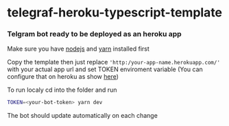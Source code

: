 # telegraf-heroku-typescript-template
### Telgram bot ready to be deployed as an heroku app

Make sure you have [nodejs](https://nodejs.org/) and [yarn](https://classic.yarnpkg.com/en/docs/install) installed first 

Copy the template then just replace `'http:/your-app-name.herokuapp.com/'` with your actual app url and set TOKEN enviroment variable (You can configure that on heroku as show [here](https://devcenter.heroku.com/articles/config-vars))

To run localy cd into the folder and run
```bash
TOKEN=<your-bot-token> yarn dev
```
The bot should update automatically on each change